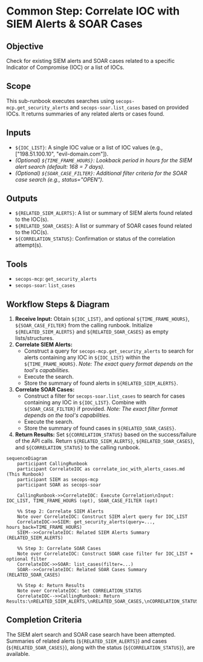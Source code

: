# Common Step: Correlate IOC with SIEM Alerts & SOAR Cases

## Objective

Check for existing SIEM alerts and SOAR cases related to a specific Indicator of Compromise (IOC) or a list of IOCs.

## Scope

This sub-runbook executes searches using `secops-mcp.get_security_alerts` and `secops-soar.list_cases` based on provided IOCs. It returns summaries of any related alerts or cases found.

## Inputs

*   `${IOC_LIST}`: A single IOC value or a list of IOC values (e.g., ["198.51.100.10", "evil-domain.com"]).
*   *(Optional) `${TIME_FRAME_HOURS}`: Lookback period in hours for the SIEM alert search (default: 168 = 7 days).*
*   *(Optional) `${SOAR_CASE_FILTER}`: Additional filter criteria for the SOAR case search (e.g., status="OPEN").*

## Outputs

*   `${RELATED_SIEM_ALERTS}`: A list or summary of SIEM alerts found related to the IOC(s).
*   `${RELATED_SOAR_CASES}`: A list or summary of SOAR cases found related to the IOC(s).
*   `${CORRELATION_STATUS}`: Confirmation or status of the correlation attempt(s).

## Tools

*   `secops-mcp`: `get_security_alerts`
*   `secops-soar`: `list_cases`

## Workflow Steps & Diagram

1.  **Receive Input:** Obtain `${IOC_LIST}`, and optional `${TIME_FRAME_HOURS}`, `${SOAR_CASE_FILTER}` from the calling runbook. Initialize `${RELATED_SIEM_ALERTS}` and `${RELATED_SOAR_CASES}` as empty lists/structures.
2.  **Correlate SIEM Alerts:**
    *   Construct a query for `secops-mcp.get_security_alerts` to search for alerts containing any IOC in `${IOC_LIST}` within the `${TIME_FRAME_HOURS}`. *Note: The exact query format depends on the tool's capabilities.*
    *   Execute the search.
    *   Store the summary of found alerts in `${RELATED_SIEM_ALERTS}`.
3.  **Correlate SOAR Cases:**
    *   Construct a filter for `secops-soar.list_cases` to search for cases containing any IOC in `${IOC_LIST}`. Combine with `${SOAR_CASE_FILTER}` if provided. *Note: The exact filter format depends on the tool's capabilities.*
    *   Execute the search.
    *   Store the summary of found cases in `${RELATED_SOAR_CASES}`.
4.  **Return Results:** Set `${CORRELATION_STATUS}` based on the success/failure of the API calls. Return `${RELATED_SIEM_ALERTS}`, `${RELATED_SOAR_CASES}`, and `${CORRELATION_STATUS}` to the calling runbook.

```{mermaid}
sequenceDiagram
    participant CallingRunbook
    participant CorrelateIOC as correlate_ioc_with_alerts_cases.md (This Runbook)
    participant SIEM as secops-mcp
    participant SOAR as secops-soar

    CallingRunbook->>CorrelateIOC: Execute Correlation\nInput: IOC_LIST, TIME_FRAME_HOURS (opt), SOAR_CASE_FILTER (opt)

    %% Step 2: Correlate SIEM Alerts
    Note over CorrelateIOC: Construct SIEM alert query for IOC_LIST
    CorrelateIOC->>SIEM: get_security_alerts(query=..., hours_back=TIME_FRAME_HOURS)
    SIEM-->>CorrelateIOC: Related SIEM Alerts Summary (RELATED_SIEM_ALERTS)

    %% Step 3: Correlate SOAR Cases
    Note over CorrelateIOC: Construct SOAR case filter for IOC_LIST + optional filter
    CorrelateIOC->>SOAR: list_cases(filter=...)
    SOAR-->>CorrelateIOC: Related SOAR Cases Summary (RELATED_SOAR_CASES)

    %% Step 4: Return Results
    Note over CorrelateIOC: Set CORRELATION_STATUS
    CorrelateIOC-->>CallingRunbook: Return Results:\nRELATED_SIEM_ALERTS,\nRELATED_SOAR_CASES,\nCORRELATION_STATUS

```

## Completion Criteria

The SIEM alert search and SOAR case search have been attempted. Summaries of related alerts (`${RELATED_SIEM_ALERTS}`) and cases (`${RELATED_SOAR_CASES}`), along with the status (`${CORRELATION_STATUS}`), are available.
